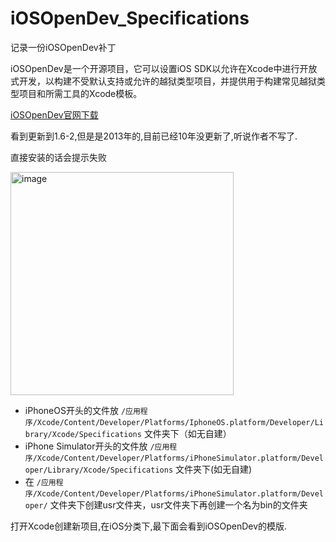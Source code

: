 # iOSOpenDev_Specifications
记录一份iOSOpenDev补丁

iOSOpenDev是一个开源项目，它可以设置iOS SDK以允许在Xcode中进行开放式开发，以构建不受默认支持或允许的越狱类型项目，并提供用于构建常见越狱类型项目和所需工具的Xcode模板。

[iOSOpenDev官网下载](http://iosopendev.com/download/)

看到更新到1.6-2,但是是2013年的,目前已经10年没更新了,听说作者不写了.

直接安装的话会提示失败

<img width="357" alt="image" src="https://user-images.githubusercontent.com/4438229/233945272-c94c23cd-ccf5-4872-9cea-b43774465ed1.png">


* iPhoneOS开头的文件放 `/应用程序/Xcode/Content/Developer/Platforms/IphoneOS.platform/Developer/Library/Xcode/Specifications` 文件夹下（如无自建）
* iPhone Simulator开头的文件放 `/应用程序/Xcode/Content/Developer/Platforms/iPhoneSimulator.platform/Developer/Library/Xcode/Specifications` 文件夹下(如无自建)
* 在 `/应用程序/Xcode/Content/Developer/Platforms/iPhoneSimulator.platform/Developer/` 文件夹下创建usr文件夹，usr文件夹下再创建一个名为bin的文件夹

打开Xcode创建新项目,在iOS分类下,最下面会看到iOSOpenDev的模版.
